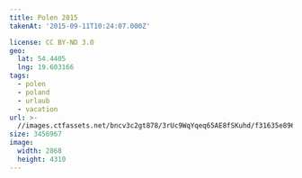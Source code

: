 ```yaml
---
title: Polen 2015
takenAt: '2015-09-11T10:24:07.000Z'

license: CC BY-ND 3.0
geo:
  lat: 54.4405
  lng: 19.603166
tags:
  - polen
  - poland
  - urlaub
  - vacation
url: >-
  //images.ctfassets.net/bncv3c2gt878/3rUc9WqYqeq65AE8fSKuhd/f31635e89643125e194d81957fcf9954/polen-2015_25324961574_o
size: 3456967
image:
  width: 2868
  height: 4310
---
```

